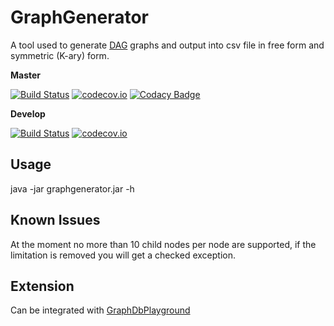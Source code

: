 # GraphGenerator
A tool used to generate [DAG](https://en.wikipedia.org/wiki/Directed_acyclic_graph) graphs and output into csv file
in free form and symmetric (K-ary) form.

**Master**

[![Build Status](https://travis-ci.org/lcappuccio/graph-csv-generator.svg?branch=master)](https://travis-ci.org/lcappuccio/graph-csv-generator)
[![codecov.io](https://codecov.io/github/lcappuccio/graph-csv-generator/coverage.svg?branch=master)](https://codecov.io/github/lcappuccio/graph-csv-generator?branch=master)
[![Codacy Badge](https://api.codacy.com/project/badge/grade/02bf689d1c44466bab6411cdeca4429b)](https://www.codacy.com/app/leo_4/graph-csv-generator)

**Develop**

[![Build Status](https://travis-ci.org/lcappuccio/graph-csv-generator.svg?branch=develop)](https://travis-ci.org/lcappuccio/graph-csv-generator)
[![codecov.io](https://codecov.io/github/lcappuccio/graph-csv-generator/coverage.svg?branch=develop)](https://codecov.io/github/lcappuccio/graph-csv-generator?branch=develop)

## Usage
java -jar graphgenerator.jar -h

## Known Issues
At the moment no more than 10 child nodes per node are supported, if the limitation is removed you will get a checked
 exception.

## Extension
Can be integrated with [GraphDbPlayground](https://github.com/lcappuccio/GraphDbPlayground)